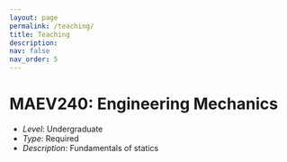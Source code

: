```yaml
---
layout: page
permalink: /teaching/
title: Teaching
description: 
nav: false
nav_order: 5
---
```


 # **MAEV240: Engineering Mechanics**
- *Level*: Undergraduate 
- *Type*: Required 
- *Description*:  Fundamentals of statics

